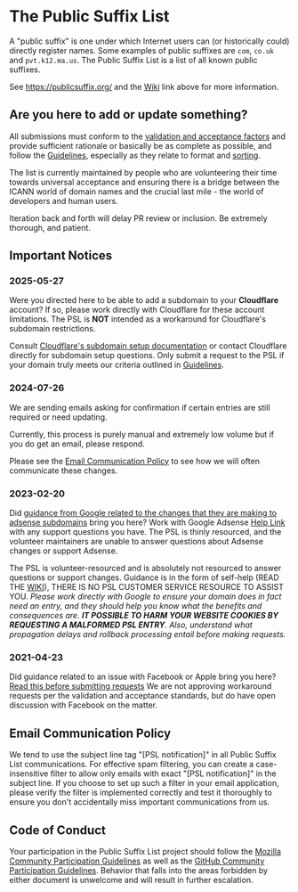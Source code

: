 # The Public Suffix List

A "public suffix" is one under which Internet users can (or historically could)
directly register names. Some examples of public suffixes are `com`, `co.uk` and
`pvt.k12.ma.us`. The Public Suffix List is a list of all known public suffixes.

See https://publicsuffix.org/ and the [Wiki](https://github.com/publicsuffix/list/wiki) link above for more information.

## Are you here to add or update something?

All submissions must conform to the [validation and acceptance factors](https://github.com/publicsuffix/list/wiki/Guidelines#validation-and-non-acceptance-factors) and provide sufficient rationale or basically be as complete as possible, and follow the [Guidelines](https://github.com/publicsuffix/list/wiki/Guidelines), especially as they relate to format and [sorting](https://github.com/publicsuffix/list/wiki/Guidelines#sort-your-submission-correctly-important).

The list is currently maintained by people who are volunteering their time towards universal acceptance and ensuring there is a bridge between the ICANN world of domain names and the crucial last mile - the world of developers and human users.

Iteration back and forth will delay PR review or inclusion. Be extremely thorough, and patient.

## Important Notices

### 2025-05-27
Were you directed here to be able to add a subdomain to your **Cloudflare** account? If so, please work directly with Cloudflare for these account limitations. The PSL is **NOT** intended as a workaround for Cloudflare's subdomain restrictions. 

Consult [Cloudflare's subdomain setup documentation](https://developers.cloudflare.com/dns/zone-setups/subdomain-setup/) or contact Cloudflare directly for subdomain setup questions. Only submit a request to the PSL if your domain truly meets our criteria outlined in [Guidelines](https://github.com/publicsuffix/list/wiki/Guidelines).

### 2024-07-26
We are sending emails asking for confirmation if certain entries are still required or need updating.

Currently, this process is purely manual and extremely low volume but if you do get an email, please respond.

Please see the [Email Communication Policy](#email-communication-policy) to see how we will often communicate these changes.

### 2023-02-20
Did [guidance from Google related to the changes that they are making to adsense subdomains](https://support.google.com/adsense/answer/12170421) bring you here? Work with Google Adsense [Help Link](https://support.google.com/adsense/gethelp) with any support questions you have. The PSL is thinly resourced, and the volunteer maintainers are unable to answer questions about Adsense changes or support Adsense.

The PSL is volunteer-resourced and is absolutely not resourced to answer questions or support changes. Guidance is in the form of self-help (READ THE [WIKI](https://github.com/publicsuffix/list/wiki)), THERE IS NO PSL CUSTOMER SERVICE RESOURCE TO ASSIST YOU. *Please work directly with Google to ensure your domain does in fact need an entry, and they should help you know what the benefits and consequences are. __IT POSSIBLE TO HARM YOUR WEBSITE COOKIES BY REQUESTING A MALFORMED PSL ENTRY__. Also, understand what propagation delays and rollback processing entail before making requests.*

### 2021-04-23
Did guidance related to an issue with Facebook or Apple bring you here? [Read this before submitting requests](https://github.com/publicsuffix/list/issues/1245) We are not approving workaround requests per the validation and acceptance standards, but do have open discussion with Facebook on the matter.

## Email Communication Policy

We tend to use the subject line tag "[PSL notification]" in all Public Suffix List communications. For effective spam filtering, you can create a case-insensitive filter to allow only emails with exact "[PSL notification]" in the subject line. If you choose to set up such a filter in your email application, please verify the filter is implemented correctly and test it thoroughly to ensure you don't accidentally miss important communications from us.

## Code of Conduct

Your participation in the Public Suffix List project should follow the [Mozilla Community Participation Guidelines](https://www.mozilla.org/en-US/about/governance/policies/participation/ "Mozilla Community Participation Guidelines") as well as the [GitHub Community Participation Guidelines](https://help.github.com/en/github/site-policy/github-community-guidelines "GitHub Community Participation Guidelines"). Behavior that falls into the areas forbidden by either document is unwelcome and will result in further escalation.
